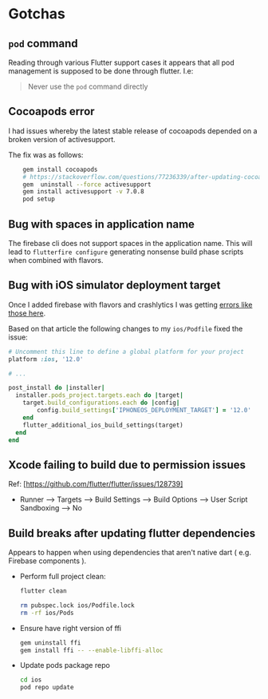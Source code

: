 # Gotchas

## `pod` command

Reading through various Flutter support cases it appears that all pod management is supposed to be done through flutter. I.e:

> Never use the `pod` command directly

## Cocoapods error

I had issues whereby the latest stable release of cocoapods depended on a broken version of activesupport.

The fix was as follows:

```sh
    gem install cocoapods
    # https://stackoverflow.com/questions/77236339/after-updating-cocoapods-to-1-13-0-it-throws-error
    gem  uninstall --force activesupport
    gem install activesupport -v 7.0.8
    pod setup
```

## Bug with spaces in application name

The firebase cli does not support spaces in the application name.
This will lead to `flutterfire configure` generating nonsense build phase scripts when combined with flavors.

## Bug with iOS simulator deployment target

Once I added firebase with flavors and crashlytics I was getting [errors like those here](https://stackoverflow.com/questions/54704207/the-ios-simulator-deployment-targets-is-set-to-7-0-but-the-range-of-supported-d).

Based on that article the following changes to my `ios/Podfile` fixed the issue:

```ruby
# Uncomment this line to define a global platform for your project
platform :ios, '12.0'

# ...

post_install do |installer|
  installer.pods_project.targets.each do |target|
    target.build_configurations.each do |config|
        config.build_settings['IPHONEOS_DEPLOYMENT_TARGET'] = '12.0'
    end
    flutter_additional_ios_build_settings(target)
  end
end
```

## Xcode failing to build due to permission issues

Ref: [https://github.com/flutter/flutter/issues/128739]

- Runner --> Targets --> Build Settings --> Build Options --> User Script Sandboxing --> No

## Build breaks after updating flutter dependencies

Appears to happen when using dependencies that aren't native dart ( e.g. Firebase components ).

- Perform full project clean:

  ```sh
  flutter clean

  rm pubspec.lock ios/Podfile.lock
  rm -rf ios/Pods
  ```

- Ensure have right version of ffi

  ```sh
  gem uninstall ffi
  gem install ffi -- --enable-libffi-alloc
  ```

- Update pods package repo

  ```sh
  cd ios
  pod repo update
  ```
